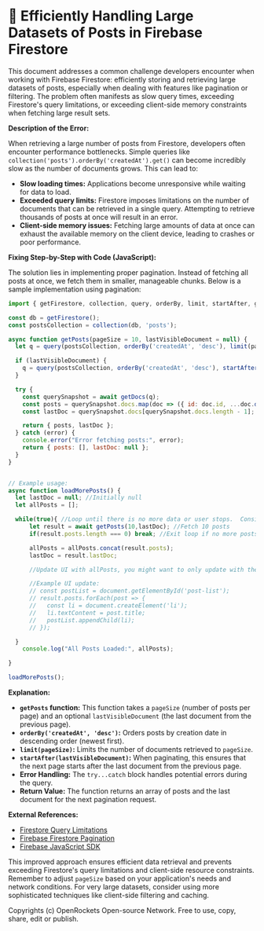 # 🐞 Efficiently Handling Large Datasets of Posts in Firebase Firestore


This document addresses a common challenge developers encounter when working with Firebase Firestore: efficiently storing and retrieving large datasets of posts, especially when dealing with features like pagination or filtering.  The problem often manifests as slow query times, exceeding Firestore's query limitations, or exceeding client-side memory constraints when fetching large result sets.

**Description of the Error:**

When retrieving a large number of posts from Firestore, developers often encounter performance bottlenecks.  Simple queries like `collection('posts').orderBy('createdAt').get()` can become incredibly slow as the number of documents grows.  This can lead to:

* **Slow loading times:**  Applications become unresponsive while waiting for data to load.
* **Exceeded query limits:** Firestore imposes limitations on the number of documents that can be retrieved in a single query.  Attempting to retrieve thousands of posts at once will result in an error.
* **Client-side memory issues:**  Fetching large amounts of data at once can exhaust the available memory on the client device, leading to crashes or poor performance.

**Fixing Step-by-Step with Code (JavaScript):**

The solution lies in implementing proper pagination. Instead of fetching all posts at once, we fetch them in smaller, manageable chunks.  Below is a sample implementation using pagination:


```javascript
import { getFirestore, collection, query, orderBy, limit, startAfter, getDocs } from "firebase/firestore";

const db = getFirestore();
const postsCollection = collection(db, 'posts');

async function getPosts(pageSize = 10, lastVisibleDocument = null) {
  let q = query(postsCollection, orderBy('createdAt', 'desc'), limit(pageSize));

  if (lastVisibleDocument) {
    q = query(postsCollection, orderBy('createdAt', 'desc'), startAfter(lastVisibleDocument), limit(pageSize));
  }

  try {
    const querySnapshot = await getDocs(q);
    const posts = querySnapshot.docs.map(doc => ({ id: doc.id, ...doc.data() }));
    const lastDoc = querySnapshot.docs[querySnapshot.docs.length - 1]; // Get the last document for next page

    return { posts, lastDoc };
  } catch (error) {
    console.error("Error fetching posts:", error);
    return { posts: [], lastDoc: null };
  }
}


// Example usage:
async function loadMorePosts() {
  let lastDoc = null; //Initially null
  let allPosts = [];

  while(true){ //Loop until there is no more data or user stops.  Consider a better termination condition for production
      let result = await getPosts(10,lastDoc); //Fetch 10 posts
      if(result.posts.length === 0) break; //Exit loop if no more posts.

      allPosts = allPosts.concat(result.posts);
      lastDoc = result.lastDoc;

      //Update UI with allPosts, you might want to only update with the current batch of result.posts to reduce UI updates.

      //Example UI update:
      // const postList = document.getElementById('post-list');
      // result.posts.forEach(post => {
      //   const li = document.createElement('li');
      //   li.textContent = post.title;
      //   postList.appendChild(li);
      // });

  }
    console.log("All Posts Loaded:", allPosts);

}

loadMorePosts();
```

**Explanation:**

* **`getPosts` function:** This function takes a `pageSize` (number of posts per page) and an optional `lastVisibleDocument` (the last document from the previous page).
* **`orderBy('createdAt', 'desc')`:** Orders posts by creation date in descending order (newest first).
* **`limit(pageSize)`:** Limits the number of documents retrieved to `pageSize`.
* **`startAfter(lastVisibleDocument)`:**  When paginating, this ensures that the next page starts after the last document from the previous page.
* **Error Handling:** The `try...catch` block handles potential errors during the query.
* **Return Value:** The function returns an array of posts and the last document for the next pagination request.


**External References:**

* [Firestore Query Limitations](https://firebase.google.com/docs/firestore/query-data/query-limitations)
* [Firebase Firestore Pagination](https://firebase.google.com/docs/firestore/query-data/get-data#pagination)
* [Firebase JavaScript SDK](https://firebase.google.com/docs/web/setup)


This improved approach ensures efficient data retrieval and prevents exceeding Firestore's query limitations and client-side resource constraints. Remember to adjust `pageSize` based on your application's needs and network conditions.  For very large datasets, consider using more sophisticated techniques like client-side filtering and caching.

Copyrights (c) OpenRockets Open-source Network. Free to use, copy, share, edit or publish.

